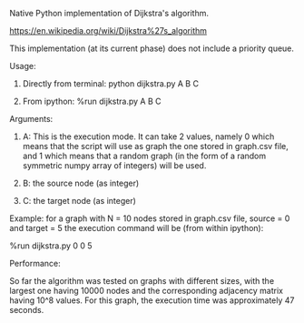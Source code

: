Native Python implementation of Dijkstra's algorithm.

https://en.wikipedia.org/wiki/Dijkstra%27s_algorithm

This implementation (at its current phase) does not include a priority queue.

Usage:

1. Directly from terminal:
python dijkstra.py A B C

2. From ipython:
%run dijkstra.py A B C

Arguments:

1. A: This is the execution mode. It can take 2 values, namely 0 which means that the script will use as graph the one stored in graph.csv file, and 1 which means that a random graph (in the form of a random symmetric numpy array of integers) will be used.

2. B: the source node (as integer)

3. C: the target node (as integer)

Example: for a graph with N = 10 nodes stored in graph.csv file, source = 0 and target = 5 the execution command will be (from within ipython):

%run dijkstra.py 0 0 5

Performance:

So far the algorithm was tested on graphs with different sizes, with the largest one having 10000 nodes and the corresponding adjacency matrix having 10^8 values. For this graph, the execution time was approximately 47 seconds.